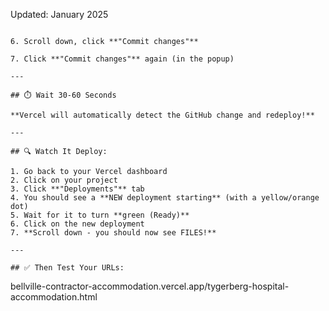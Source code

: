 Updated: January 2025
```

6. Scroll down, click **"Commit changes"**

7. Click **"Commit changes"** again (in the popup)

---

## ⏱️ Wait 30-60 Seconds

**Vercel will automatically detect the GitHub change and redeploy!**

---

## 🔍 Watch It Deploy:

1. Go back to your Vercel dashboard
2. Click on your project
3. Click **"Deployments"** tab
4. You should see a **NEW deployment starting** (with a yellow/orange dot)
5. Wait for it to turn **green (Ready)**
6. Click on the new deployment
7. **Scroll down - you should now see FILES!**

---

## ✅ Then Test Your URLs:
```
bellville-contractor-accommodation.vercel.app/tygerberg-hospital-accommodation.html
